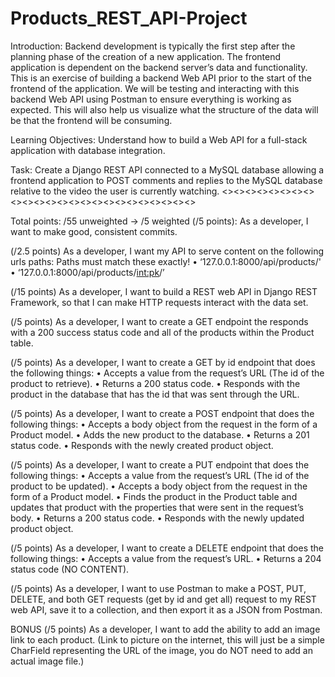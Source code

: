# Products_REST_API-Project
Introduction:
Backend development is typically the first step after the planning phase of the creation of a new application. The frontend application is dependent on the backend server’s data and functionality. This is an exercise of building a backend Web API prior to the start of the frontend of the application. We will be testing and interacting with this backend Web API using Postman to ensure everything is working as expected. This will also help us visualize what the structure of the data will be that the frontend will be consuming. 

Learning Objectives: Understand how to build a Web API for a full-stack application with database integration. 

Task: Create a Django REST API connected to a MySQL database allowing a frontend application to POST comments and replies to the MySQL database relative to the video the user is currently watching.
<><><><><><><><><><><><><><><><><><><><><><><><>

Total points: /55 unweighted -> /5 weighted
(/5 points): As a developer, I want to make good, consistent commits.

<!-- (/2.5 points) As a developer, I want to create a Product model
Property names must be in snake_case and match the following exactly!
• title - CharField
• description - CharField
• price - DecimalField
• inventory_quantity – IntegerField -->

(/2.5 points) As a developer, I want my API to serve content on the following urls
paths:
Paths must match these exactly!
• ‘127.0.0.1:8000/api/products/'
• ‘127.0.0.1:8000/api/products/<int:pk>/’

(/15 points) As a developer, I want to build a REST web API in Django REST
Framework, so that I can make HTTP requests interact with the data set.

(/5 points) As a developer, I want to create a GET endpoint the responds with a
200 success status code and all of the products within the Product table.

(/5 points) As a developer, I want to create a GET by id endpoint that does the
following things:
• Accepts a value from the request’s URL (The id of the product to retrieve).
• Returns a 200 status code.
• Responds with the product in the database that has the id that was sent
through the URL.

(/5 points) As a developer, I want to create a POST endpoint that does the
following things:
• Accepts a body object from the request in the form of a Product model.
• Adds the new product to the database.
• Returns a 201 status code.
• Responds with the newly created product object.

(/5 points) As a developer, I want to create a PUT endpoint that does the
following things:
• Accepts a value from the request’s URL (The id of the product to be
updated).
• Accepts a body object from the request in the form of a Product model.
• Finds the product in the Product table and updates that product with the
properties that were sent in the request’s body.
• Returns a 200 status code.
• Responds with the newly updated product object.

(/5 points) As a developer, I want to create a DELETE endpoint that does the
following things:
• Accepts a value from the request’s URL.
• Returns a 204 status code (NO CONTENT).

(/5 points) As a developer, I want to use Postman to make a POST, PUT, DELETE,
and both GET requests (get by id and get all) request to my REST web API, save it
to a collection, and then export it as a JSON from Postman.

BONUS
(/5 points) As a developer, I want to add the ability to add an image link to each
product. (Link to picture on the internet, this will just be a simple CharField
representing the URL of the image, you do NOT need to add an actual image
file.)